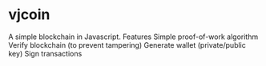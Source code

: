 # vjcoin
A simple blockchain in Javascript.
Features
Simple proof-of-work algorithm
Verify blockchain (to prevent tampering)
Generate wallet (private/public key)
Sign transactions
